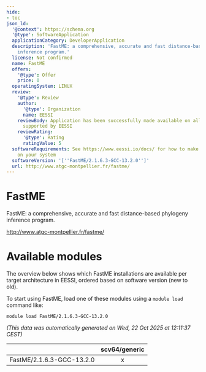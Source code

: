 ```yaml
---
hide:
- toc
json_ld:
  '@context': https://schema.org
  '@type': SoftwareApplication
  applicationCategory: DeveloperApplication
  description: 'FastME: a comprehensive, accurate and fast distance-based phylogeny
    inference program.'
  license: Not confirmed
  name: FastME
  offers:
    '@type': Offer
    price: 0
  operatingSystem: LINUX
  review:
    '@type': Review
    author:
      '@type': Organization
      name: EESSI
    reviewBody: Application has been successfully made available on all architectures
      supported by EESSI
    reviewRating:
      '@type': Rating
      ratingValue: 5
  softwareRequirements: See https://www.eessi.io/docs/ for how to make EESSI available
    on your system
  softwareVersion: '[''FastME/2.1.6.3-GCC-13.2.0'']'
  url: http://www.atgc-montpellier.fr/fastme/
---
```


FastME
======


FastME: a comprehensive, accurate and fast distance-based phylogeny inference program.

http://www.atgc-montpellier.fr/fastme/
# Available modules


The overview below shows which FastME installations are available per target architecture in EESSI, ordered based on software version (new to old).

To start using FastME, load one of these modules using a `module load` command like:

```shell
module load FastME/2.1.6.3-GCC-13.2.0
```

*(This data was automatically generated on Wed, 22 Oct 2025 at 12:11:37 CEST)*

| |scv64/generic|
| :---: | :---: |
|FastME/2.1.6.3-GCC-13.2.0|x|
